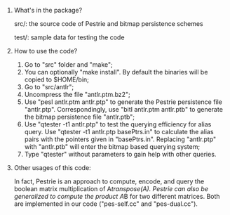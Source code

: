 1. What's in the package?

   src/:	the source code of Pestrie and bitmap persistence schemes
   
   test/:   	sample data for testing the code


2. How to use the code?
   
   1. Go to "src" folder and "make";
   2. You can optionally "make install". By default the binaries will be copied to $HOME/bin;
   3. Go to "src/antlr";
   4. Uncompress the file "antlr.ptm.bz2";
   5. Use "pesI antlr.ptm antlr.ptp" to generate the Pestrie persistence file "antlr.ptp". Correspondingly, use "bitI antlr.ptm antlr.ptb" to generate the bitmap persistence file "antlr.ptb";
   6. Use "qtester -t1 antlr.ptp" to test the querying efficiency for alias query. Use "qtester -t1 antlr.ptp basePtrs.in" to calculate the alias pairs with the pointers given in "basePtrs.in". Replacing "antlr.ptp" with "antlr.ptb" will enter the bitmap based querying system;
   7. Type "qtester" without parameters to gain help with other queries.


3. Other usages of this code:

   In fact, Pestrie is an approach to compute, encode, and query the boolean matrix multiplication of A*transpose(A). Pestrie can also be generalized to compute the product A*B for two different matrices. Both are implemented in our code ("pes-self.cc" and "pes-dual.cc").
